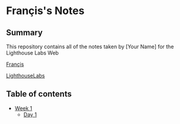 # Françis's Notes

## Summary 

This repository contains all of the notes taken by [Your Name] for the Lighthouse Labs Web

[Françis](https://github.com/FrancisPV)

[LighthouseLabs](https://www.lighthouselabs.ca/)


## Table of contents

* [Week 1](/Week_1)
  * [Day 1](/Week_1/Day_1)
  